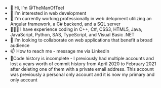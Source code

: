 - 👋 Hi, I’m @TheManOfTeel
- 👀 I’m interested in web development
- 🌱 I'm currently working professionally in web delopment utilizing an Angular framework, a C# backend, and a SQL server
- 👨🏻‍💻 I have experience coding in C++, C#, CSS3, HTML5, Java, JavaScript, Python, SAS, TypeScript, and Visual Basic .NET
- 💞️ I’m looking to collaborate on web applications that benefit a broad audience
- 📫 How to reach me - message me via LinkedIn
- 🚧Code history is incomplete - I previously had multiple accounts and lost a years worth of commit history from April 2020 to February 2021 after deleting one of them with a private email address. This account was previously a personal only account and it is now my primary and only account

<!---
TheManOfTeel/TheManOfTeel is a ✨ special ✨ repository because its `README.md` (this file) appears on your GitHub profile.
You can click the Preview link to take a look at your changes.
--->

